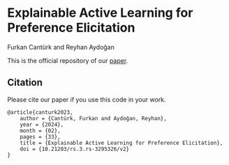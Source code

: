 # Explainable Active Learning for Preference Elicitation

Furkan Cantürk and Reyhan Aydoğan

This is the official repository of our [paper](https://www.researchsquare.com/article/rs-3295326).

## Citation

Please cite our paper if you use this code in your work.

```
@article{canturk2023,
    author = {Cantürk, Furkan and Aydoğan, Reyhan},
    year = {2024},
    month = {02},
    pages = {33},
    title = {Explainable Active Learning for Preference Elicitation},
    doi = {10.21203/rs.3.rs-3295326/v2}
}
```
